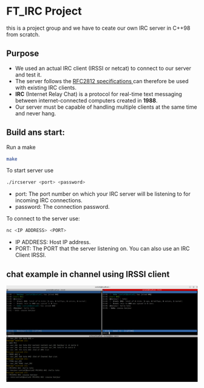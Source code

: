 # FT_IRC Project
this is a project group and we have to ceate our own IRC server in C++98 from scratch. 

## Purpose
- We used an actual IRC client (IRSSI or netcat) to connect to our server and test it.
- The server follows the [RFC2812 specifications ](https://www.rfc-editor.org/rfc/rfc2812) can therefore be used with existing IRC clients.
- **IRC** (Internet Relay Chat) is a protocol for real-time text messaging between internet-connected computers created in **1988**.
- Our server must be capable of handling multiple clients at the same time and never hang.

## Build ans start:
Run a make
``` bash
make
```
To start server use 
``` bash
./ircserver <port> <password>
```
- port: The port number on which your IRC server will be listening to for incoming IRC connections.
- password: The connection password.

To connect to the server use:
``` bash
nc <IP ADDRESS> <PORT>
```
- IP ADDRESS: Host IP address.
- PORT: The PORT that the server listening on.
You can also use an IRC Client IRSSI.

## chat example in channel using IRSSI client
![apercu](/irc-chat.png)



